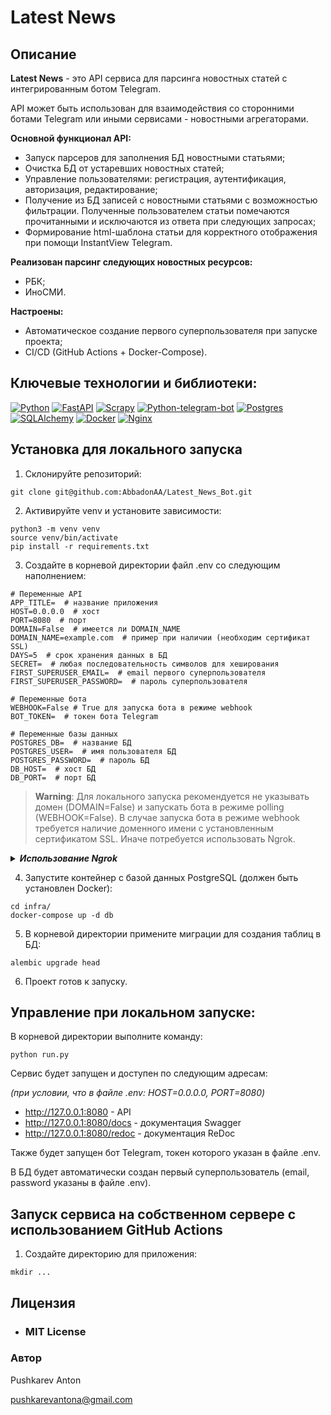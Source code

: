 # Latest News
  
 ## Описание 
  
 **Latest News** - это API сервиса для парсинга новостных статей с интегрированным ботом Telegram.

 API может быть использован для взаимодействия со сторонними ботами Telegram или иными сервисами - новостными агрегаторами.

 **Основной функционал API:**
 - Запуск парсеров для заполнения БД новостными статьями;
 - Очистка БД от устаревших новостных статей;
 - Управление пользователями: регистрация, аутентификация, авторизация, редактирование;
 - Получение из БД записей с новостными статьями с возможностью фильтрации. Полученные пользователем статьи помечаются прочитанными и исключаются из ответа при следующих запросах;
 - Формирование html-шаблона статьи для корректного отображения при помощи InstantView Telegram.

 **Реализован парсинг следующих новостных ресурсов:**
 - РБК;
 - ИноСМИ.
  
 **Настроены:** 
 - Автоматическое создание первого суперпользователя при запуске проекта;
 - CI/CD (GitHub Actions + Docker-Compose).
  
 ## Ключевые технологии и библиотеки: 
 [![Python][Python-badge]][Python-url]
 [![FastAPI][FastAPI-badge]][FastAPI-url]
 [![Scrapy][Scrapy-badge]][Scrapy-url]
 [![Python-telegram-bot][Python-telegram-bot-badge]][Python-telegram-bot-url]
 [![Postgres][Postgres-badge]][Postgres-url]
 [![SQLAlchemy][SQLAlchemy-badge]][SQLAlchemy-url]
 [![Docker][Docker-badge]][Docker-url]
 [![Nginx][Nginx-badge]][Nginx-url]

 ## Установка для локального запуска
 1. Склонируйте репозиторий: 
 ```shell
 git clone git@github.com:AbbadonAA/Latest_News_Bot.git
 ``` 
 2. Активируйте venv и установите зависимости: 
 ```shell
 python3 -m venv venv 
 source venv/bin/activate 
 pip install -r requirements.txt 
 ``` 
 3. Создайте в корневой директории файл .env со следующим наполнением: 
 ```dotenv
# Переменные API
APP_TITLE=  # название приложения
HOST=0.0.0.0  # хост
PORT=8080  # порт
DOMAIN=False  # имеется ли DOMAIN_NAME
DOMAIN_NAME=example.com  # пример при наличии (необходим сертификат SSL)
DAYS=5  # срок хранения данных в БД
SECRET=  # любая последовательность символов для хеширования
FIRST_SUPERUSER_EMAIL=  # email первого суперпользователя
FIRST_SUPERUSER_PASSWORD=  # пароль суперпользователя

# Переменные бота
WEBHOOK=False # True для запуска бота в режиме webhook
BOT_TOKEN=  # токен бота Telegram

# Переменные базы данных
POSTGRES_DB=  # название БД
POSTGRES_USER=  # имя пользователя БД
POSTGRES_PASSWORD=  # пароль БД
DB_HOST=  # хост БД
DB_PORT=  # порт БД
 ``` 

> **Warning**:
> Для локального запуска рекомендуется не указывать домен (DOMAIN=False) и запускать бота в режиме polling (WEBHOOK=False). В случае запуска бота в режиме webhook требуется наличие доменного имени с установленным сертификатом SSL. Иначе потребуется использовать Ngrok.

<details>
<summary><b><i>Использование Ngrok</i></b></summary>

В случае отсутствия доменного имени с
установленным SSL-сертификатом для запуска бота в режиме webhook можно использовать Ngrok. Этот инструмент позволяет создавать временный
общедоступный адрес (туннель) локального сервера,
находящимся за NAT или брандмауэром.

Подробнее: https://ngrok.com/

1. Установите Ngrok, следуя официальным инструкциям:

    https://ngrok.com/download

2. Запустите Ngrok и введите команду:
    ```shell
    ngrok http 80
    ```
3. Задайте значение переменной окружения (.env):
    ```dotenv
    DOMAIN_NAME=1234-56-78-9.eu.ngrok.io  # Пример
    ```
</details>

 4. Запустите контейнер с базой данных PostgreSQL (должен быть установлен Docker): 
 ```shell
 cd infra/
 docker-compose up -d db
 ``` 
 5. В корневой директории примените миграции для создания таблиц в БД: 
 ```shell
 alembic upgrade head 
 ``` 
 6. Проект готов к запуску. 


 ## Управление при локальном запуске: 
 В корневой директории выполните команду: 
 ```shell
 python run.py
 ``` 
 Сервис будет запущен и доступен по следующим адресам:

 *(при условии, что в файле .env: HOST=0.0.0.0, PORT=8080)*
 - http://127.0.0.1:8080 - API 
 - http://127.0.0.1:8080/docs - документация Swagger
 - http://127.0.0.1:8080/redoc - документация ReDoc 
  
 Также будет запущен бот Telegram, токен которого указан в файле .env.

 В БД будет автоматически создан первый суперпользователь (email, password указаны в файле .env).

 ## Запуск сервиса на собственном сервере с использованием GitHub Actions
 1. Создайте директорию для приложения: 
 ```shell
 mkdir ... 
 ``` 
  
 ## Лицензия 
 - ### **MIT License** 
  
 ### Автор 
 Pushkarev Anton 
  
 pushkarevantona@gmail.com

 <!-- MARKDOWN LINKS & BADGES -->

[Python-url]: https://www.python.org/
[Python-badge]: https://img.shields.io/badge/Python-14354C?style=for-the-badge&logo=python&logoColor=white

[FastAPI-url]: https://fastapi.tiangolo.com/
[FastAPI-badge]: https://img.shields.io/badge/FastAPI-005571?style=for-the-badge&logo=fastapi

[Scrapy-url]: https://pypi.org/project/Scrapy/
[Scrapy-badge]: https://img.shields.io/badge/-Scrapy-forestgreen?style=for-the-badge&

[Python-telegram-bot-url]: https://github.com/python-telegram-bot/python-telegram-bot
[Python-telegram-bot-badge]: https://img.shields.io/badge/python--telegram--bot-2CA5E0?style=for-the-badge

[Postgres-url]: https://www.postgresql.org/
[Postgres-badge]: https://img.shields.io/badge/postgres-%23316192.svg?style=for-the-badge&logo=postgresql&logoColor=white

[SQLAlchemy-url]: https://pypi.org/project/SQLAlchemy/
[SQLAlchemy-badge]: https://img.shields.io/badge/-SQLAlchemy-dimgrey?style=for-the-badge&

[Docker-url]: https://www.docker.com/
[Docker-badge]: https://img.shields.io/badge/docker-%230db7ed.svg?style=for-the-badge&logo=docker&logoColor=white

[Nginx-url]: https://nginx.org
[Nginx-badge]: https://img.shields.io/badge/nginx-%23009639.svg?style=for-the-badge&logo=nginx&logoColor=white~~

